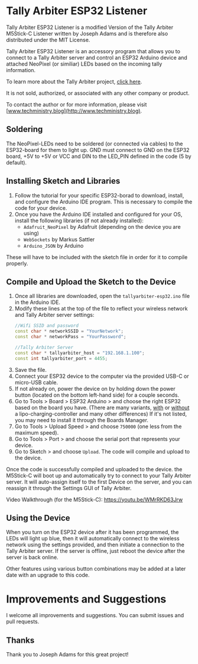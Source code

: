 # Tally Arbiter ESP32 Listener
Tally Arbiter ESP32 Listener is a modified Version of the Tally Arbiter M5Stick-C Listener written  by Joseph Adams and is therefore also distributed under the MIT License.

Tally Arbiter ESP32 Listener is an accessory program that allows you to connect to a Tally Arbiter server and control an ESP32 Arduino device and attached NeoPixel (or similiar) LEDs based on the incoming tally information.

To learn more about the Tally Arbiter project, [click here](http://github.com/josephdadams/tallyarbiter).

It is not sold, authorized, or associated with any other company or product.

To contact the author or for more information, please visit [www.techministry.blog](http://www.techministry.blog).

## Soldering 
The NeoPixel-LEDs need to be soldered (or connected via cables) to the ESP32-board for them to light up. GND must connect to GND on the ESP32 board, +5V to +5V or VCC and DIN to the LED_PIN defined in the code (5 by default).

<!-- (Insert an image of an example pinout and connections) -->

## Installing Sketch and Libraries
1. Follow the tutorial for your specific ESP32-borad to download, install, and configure the Arduino IDE program. This is necessary to compile the code for your device.
1. Once you have the Arduino IDE installed and configured for your OS, install the following libraries (if not already installed):
	* `Adafruit_NeoPixel` by Adafruit (depending on the device you are using)
	* `WebSockets` by Markus Sattler
	* `Arduino_JSON` by Arduino

These will have to be included with the sketch file in order for it to compile properly.
## Compile and Upload the Sketch to the Device
1. Once all libraries are downloaded, open the `tallyarbiter-esp32.ino` file in the Arduino IDE.
1. Modify these lines at the top of the file to reflect your wireless network and Tally Arbiter server settings:
	```c++
	//Wifi SSID and password
	const char * networkSSID = "YourNetwork";
	const char * networkPass = "YourPassword";

	//Tally Arbiter Server
	const char * tallyarbiter_host = "192.168.1.100";
	const int tallyarbiter_port = 4455;
	```
1. Save the file.
1. Connect your ESP32 device to the computer via the provided USB-C or micro-USB cable.
1. If not already on, power the device on by holding down the power button (located on the bottom left-hand side) for a couple seconds.
1. Go to Tools > Board > ESP32 Arduino > and choose the right ESP32 based on the board you have. (There are many variants, [with](https://www.dfrobot.com/product-1590.html) or [without](https://www.ebay.de/itm/234033021888) a lipo-charging-controller and many other differences) If it's not listed, you may need to install it through the Boards Manager.
1. Go to Tools > Upload Speed > and choose `750000` (one less from the maximum speed).
1. Go to Tools > Port > and choose the serial port that represents your device.
1. Go to Sketch > and choose `Upload`. The code will compile and upload to the device.

Once the code is successfully compiled and uploaded to the device. the M5Stick-C will boot up and automatically try to connect to your Tally Arbiter server. It will auto-assign itself to the first Device on the server, and you can reassign it through the Settings GUI of Tally Arbiter.

Video Walkthrough (for the M5Stick-C): https://youtu.be/WMrRKD63Jrw

## Using the Device
When you turn on the ESP32 device after it has been programmed, the LEDs will light up blue, then it will automatically connect to the wireless network using the settings provided, and then initiate a connection to the Tally Arbiter server. If the server is offline, just reboot the device after the server is back online.

Other features using various button combinations may be added at a later date with an upgrade to this code.

# Improvements and Suggestions
I welcome all improvements and suggestions. You can submit issues and pull requests.

## Thanks
Thank you to Joseph Adams for this great project!
